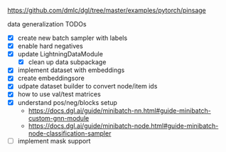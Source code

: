 

https://github.com/dmlc/dgl/tree/master/examples/pytorch/pinsage



data generalization TODOs
- [x] create new batch sampler with labels
- [x] enable hard negatives
- [x] update LightningDataModule
    - [x] clean up data subpackage
- [x] implement dataset with embeddings
- [x] create embeddingsore
- [x] udpate dataset builder to convert node/item ids
- [x] how to use val/test matrices
- [x] understand pos/neg/blocks setup
    - https://docs.dgl.ai/guide/minibatch-nn.html#guide-minibatch-custom-gnn-module
    - https://docs.dgl.ai/guide/minibatch-node.html#guide-minibatch-node-classification-sampler
- [ ] implement mask support
